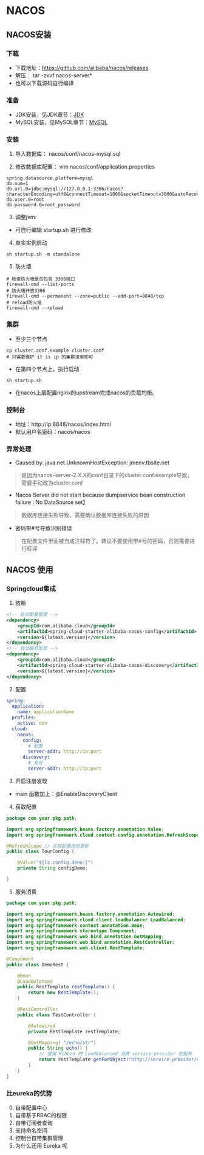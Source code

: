 # NACOS

## NACOS安装

### 下载
- 下载地址：https://github.com/alibaba/nacos/releases
- 解压： tar -zxvf nacos-server*
- 也可以下载源码自行编译

### 准备
- JDK安装，见JDK章节：[JDK](./jdk.md)
- MySQL安装，见MySQL章节：[MySQL](./mysql.md)

### 安装
1. 导入数据库： nacos/conf/nacos-mysql.sql

2. 修改数据库配置： vim nacos/conf/application.properties
```shell
spring.datasource.platform=mysql
db.num=1
db.url.0=jdbc:mysql://127.0.0.1:3306/nacos?characterEncoding=utf8&connectTimeout=1000&socketTimeout=3000&autoReconnect=true&useUnicode=true&useSSL=false&serverTimezone=UTC
db.user.0=root
db.password.0=root_password
```

3. 调整jvm:
- 可自行编辑  startup.sh 进行修改


4. 单实实例启动
```shell
sh startup.sh -m standalone
```

5. 防火墙
```shell script
# 检查防火墙是否包含 3306端口
firewall-cmd --list-ports
# 防火墙开放3306
firewall-cmd --permanent --zone=public --add-port=8848/tcp
# reload防火墙
firewall-cmd --reload
```

### 集群
- 至少三个节点
```shell
cp cluster.conf.example cluster.conf
# 只需要维护 it is ip 的集群清单即可
```
- 在第四个节点上，执行启动
```shell
sh startup.sh
```

- 在nacos上层配置nginx的upstream完成nacos的负载均衡。


### 控制台
- 地址：http://ip:8848/nacos/index.html
- 默认用户名密码：nacos/nacos


### 异常处理
- Caused by: java.net.UnknownHostException: jmenv.tbsite.net
> 是因为nacos-server-2.X.X的conf目录下的cluster.conf.example导致，需要手动改为cluster.conf

- Nacos Server did not start because dumpservice bean construction failure : No DataSource set】
> 数据库连接失败导致。需要确认数据库连接失败的原因

- 密码带#号导致识别错误
> 在配置文件里面被当成注释符了。建议不要使用带#号的密码，否则需要进行转译

## NACOS 使用

### Springcloud集成
1. 依赖
```xml
<!-- 启动配置管理 -->
<dependency>
    <groupId>com.alibaba.cloud</groupId>
    <artifactId>spring-cloud-starter-alibaba-nacos-config</artifactId>
    <version>${latest.version}</version>
</dependency>
<!-- 启动服务发现 -->
<dependency>
    <groupId>com.alibaba.cloud</groupId>
    <artifactId>spring-cloud-starter-alibaba-nacos-discovery</artifactId>
    <version>${latest.version}</version>
</dependency>
```
2. 配置
```yaml
spring:
  application:
    name: applicationName
  profiles:
    active: dev
  cloud:
    nacos:
      config:
        # 配置
        server-addr: http://ip:port
      discovery:
        # 发现
        server-addr: http://ip:port

```

3. 开启注册发现
- main 函数加上：@EnableDiscoveryClient

4. 获取配置
```java
package com.your.pkg.path;

import org.springframework.beans.factory.annotation.Value;
import org.springframework.cloud.context.config.annotation.RefreshScope;

@RefreshScope // 实现配置自动更新
public class TourConfig {

    @Value("${lz.config.deno:}")
    private String configDemo;

}
```

5. 服务消费
```java
package com.your.pkg.path;

import org.springframework.beans.factory.annotation.Autowired;
import org.springframework.cloud.client.loadbalancer.LoadBalanced;
import org.springframework.context.annotation.Bean;
import org.springframework.stereotype.Component;
import org.springframework.web.bind.annotation.GetMapping;
import org.springframework.web.bind.annotation.RestController;
import org.springframework.web.client.RestTemplate;

@Component
public class DemoRest {

    @Bean
    @LoadBalanced
    public RestTemplate restTemplate() {
        return new RestTemplate();
    }

    @RestController
    public class TestController {

        @Autowired
        private RestTemplate restTemplate;

        @GetMapping( "/echo/str")
        public String echo() {
            // 使用 Ribbon 的 LoadBalanced 消费 service-provider 的服务
            return restTemplate.getForObject("http://service-provider/echo/data", String.class);
        }
    }
}
```

### 比eureka的优势
0. 自带配置中心
1. 自带基于RBAC的权限
2. 自带订阅者查询
3. 支持命名空间
4. 控制台自带集群管理
5. 为什么还用 Eureka 呢

